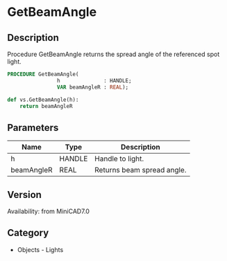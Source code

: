 # GetBeamAngle

## Description
Procedure GetBeamAngle returns the spread angle of the referenced spot light.

```pascal
PROCEDURE GetBeamAngle(
				h              : HANDLE;
				VAR beamAngleR : REAL);
```

```python
def vs.GetBeamAngle(h):
    return beamAngleR
```

## Parameters
|Name|Type|Description|
|---|---|---|
|h|HANDLE|Handle to light.|
|beamAngleR|REAL|Returns beam spread angle.|

## Version
Availability: from MiniCAD7.0

## Category
* Objects - Lights

